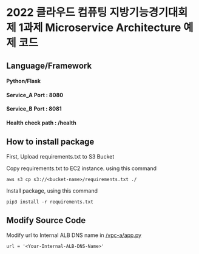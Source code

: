 # 2022 클라우드 컴퓨팅 지방기능경기대회 제 1과제 Microservice Architecture 예제 코드
## Language/Framework
#### Python/Flask
#### Service_A Port : 8080
#### Service_B Port : 8081
#### Health check path : /health

## How to install package
First, Upload requirements.txt to S3 Bucket

Copy requirements.txt to EC2 instance. using this command
```
aws s3 cp s3://<bucket-name>/requirements.txt ./
```

Install package, using this command
```
pip3 install -r requirements.txt
```

## Modify Source Code
Modify url to Internal ALB DNS name in [/vpc-a/app.py](https://github.com/Jeromy0515/cloud-skills-msa-example/blob/main/vpc-a/app.py)
```
url = '<Your-Internal-ALB-DNS-Name>'
```